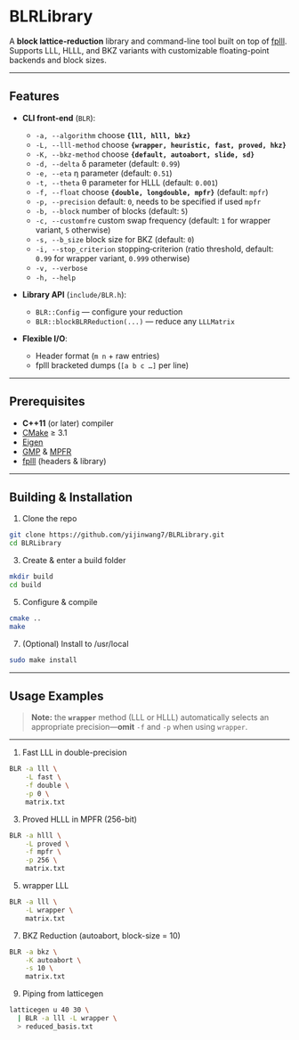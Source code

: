 # BLRLibrary

A **block lattice-reduction** library and command-line tool built on top of [fplll](https://github.com/fplll/fplll).  
Supports LLL, HLLL, and BKZ variants with customizable floating-point backends and block sizes.

---

## Features

- **CLI front-end** (`BLR`):  
  - `-a, --algorithm` choose **`{lll, hlll, bkz}`**  
  - `-L, --lll-method` choose **`{wrapper, heuristic, fast, proved, hkz}`**  
  - `-K, --bkz-method` choose **`{default, autoabort, slide, sd}`**  
  - `-d, --delta` δ parameter (default: `0.99`)  
  - `-e, --eta` η parameter (default: `0.51`)  
  - `-t, --theta` θ parameter for HLLL (default: `0.001`)  
  - `-f, --float` choose **`{double, longdouble, mpfr}`** (default: `mpfr`)  
  - `-p, --precision` default: `0`, needs to be specified if used `mpfr`
  - `-b, --block` number of blocks (default: `5`)  
  - `-c, --customfre` custom swap frequency (default: `1` for wrapper variant, `5` otherwise)
  - `-s, --b_size` block size for BKZ (default: `0`)  
  - `-i, --stop_criterion` stopping‐criterion (ratio threshold, default: `0.99` for wrapper variant, `0.999` otherwise)
  - `-v, --verbose`  
  - `-h, --help`

- **Library API** (`include/BLR.h`):  
  - `BLR::Config` — configure your reduction  
  - `BLR::blockBLRReduction(...)` — reduce any `LLLMatrix`

- **Flexible I/O**:  
  - Header format (`m n` + raw entries)  
  - fplll bracketed dumps (`[a b c …]` per line)

---

## Prerequisites

- **C++11** (or later) compiler  
- [CMake](https://cmake.org/) ≥ 3.1  
- [Eigen](https://eigen.tuxfamily.org/)  
- [GMP](https://gmplib.org/) & [MPFR](https://www.mpfr.org/)  
- [fplll](https://github.com/fplll/fplll) (headers & library)  

---

## Building & Installation

1. Clone the repo
```bash
git clone https://github.com/yijinwang7/BLRLibrary.git
cd BLRLibrary
```

3. Create & enter a build folder
```bash
mkdir build
cd build
```

5. Configure & compile
```bash
cmake ..
make
``` 

7. (Optional) Install to /usr/local
```bash
sudo make install
```
---

## Usage Examples

> **Note:** the **`wrapper`** method (LLL or HLLL) automatically selects an appropriate precision—**omit** `-f` and `-p` when using `wrapper`.

---

1. Fast LLL in double-precision
```bash
BLR -a lll \
    -L fast \
    -f double \
    -p 0 \
    matrix.txt
```


3. Proved HLLL in MPFR (256-bit)
```bash
BLR -a hlll \
    -L proved \
    -f mpfr \
    -p 256 \
    matrix.txt
```

5. wrapper LLL
```bash
BLR -a lll \
    -L wrapper \
    matrix.txt
```

7. BKZ Reduction (autoabort, block-size = 10)
```bash
BLR -a bkz \
    -K autoabort \
    -s 10 \
    matrix.txt
```

9. Piping from latticegen
```bash
latticegen u 40 30 \
  | BLR -a lll -L wrapper \
  > reduced_basis.txt
```


